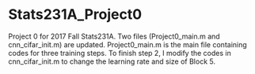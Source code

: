 # Stats231A_Project0
Project 0 for 2017 Fall Stats231A.
Two files (Project0_main.m and cnn_cifar_init.m) are updated.
Project0_main.m is the main file containing codes for three training steps. 
To finish step 2, I modify the codes in cnn_cifar_init.m to change the learning rate and size of Block 5.
